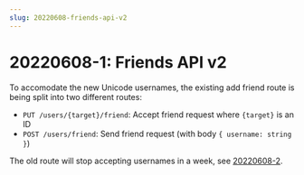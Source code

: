 ```yaml
---
slug: 20220608-friends-api-v2
---
```


# 20220608-1: Friends API v2

To accomodate the new Unicode usernames, the existing add friend route is being split into two different routes:
- `PUT /users/{target}/friend`: Accept friend request where `{target}` is an ID
- `POST /users/friend`: Send friend request (with body `{ username: string }`)

The old route will stop accepting usernames in a week, see [20220608-2](/changes/20220608-friends-api-v1-deprecation).
